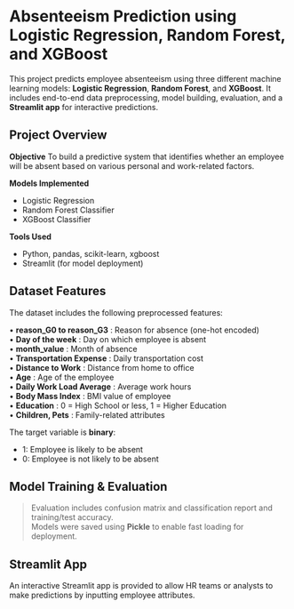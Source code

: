# Absenteeism Prediction using Logistic Regression, Random Forest, and XGBoost

This project predicts employee absenteeism using three different machine learning models:  **Logistic Regression**, **Random Forest**, and **XGBoost**. It includes end-to-end data preprocessing, model building, evaluation, and a **Streamlit app** for interactive predictions.


## Project Overview

**Objective**
To build a predictive system that identifies whether an employee will be absent based on various personal and work-related factors.

**Models Implemented**

- Logistic Regression 
- Random Forest Classifier
- XGBoost Classifier

**Tools Used**

- Python, pandas, scikit-learn, xgboost
- Streamlit (for model deployment)

## Dataset Features

The dataset includes the following preprocessed features:                           

  • **reason_G0 to reason_G3**     : Reason for absence (one-hot encoded)  
  • **Day of the week**            : Day on which employee is absent            
  • **month_value**                : Month of absence                
  • **Transportation Expense**     : Daily transportation cost                   
  • **Distance to Work**           : Distance from home to office              
  • **Age**                        : Age of the employee                      
  • **Daily Work Load Average**    : Average work hours                        
  • **Body Mass Index**            : BMI value of employee                
  • **Education**                  : 0 = High School or less, 1 = Higher Education  
  • **Children, Pets**             : Family-related attributes              

The target variable is **binary**:  
- 1: Employee is likely to be absent  
- 0: Employee is not likely to be absent

## Model Training & Evaluation

> Evaluation includes confusion matrix and classification report and training/test accuracy.  
> Models were saved using **Pickle** to enable fast loading for deployment.

## Streamlit App

An interactive Streamlit app is provided to allow HR teams or analysts to make predictions by inputting employee attributes.

